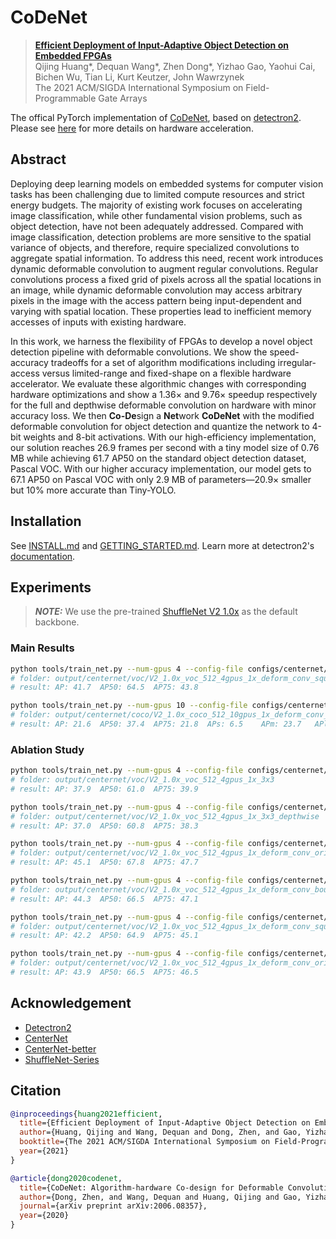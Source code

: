 # CoDeNet

> [**Efficient Deployment of Input-Adaptive Object Detection on Embedded FPGAs**](http://arxiv.org/abs/2006.08357)           
> Qijing Huang*, Dequan Wang*, Zhen Dong*, Yizhao Gao, Yaohui Cai, Bichen Wu, Tian Li, Kurt Keutzer, John Wawrzynek           
> The 2021 ACM/SIGDA International Symposium on Field-Programmable Gate Arrays

The offical PyTorch implementation of [CoDeNet](docs/CoDeNet.pdf), based on [detectron2](https://github.com/facebookresearch/detectron2/). Please see [here](https://github.com/hqjenny/CoDeNet) for more details on hardware acceleration.


## Abstract

Deploying deep learning models on embedded systems for computer vision tasks has been challenging due to limited compute resources and strict energy budgets. The majority of existing work focuses on accelerating image classification, while other fundamental vision problems, such as object detection, have not been adequately addressed. Compared with image classification, detection problems are more sensitive to the spatial variance of objects, and therefore, require specialized convolutions to aggregate spatial information. To address this need, recent work introduces dynamic deformable convolution to augment regular convolutions. Regular convolutions process a fixed grid of pixels across all the spatial locations in an image, while dynamic deformable convolution may access arbitrary pixels in the image with the access pattern being input-dependent and varying with spatial location. These properties lead to inefficient memory accesses of inputs with existing hardware. 

In this work, we harness the flexibility of FPGAs to develop a novel object detection pipeline with deformable convolutions. We show the speed-accuracy tradeoffs for a set of algorithm modifications including irregular-access versus limited-range and fixed-shape on a flexible hardware accelerator. We evaluate these algorithmic changes with corresponding hardware optimizations and show a 1.36× and 9.76× speedup respectively for the full and depthwise deformable convolution on hardware with minor accuracy loss. We then **Co-De**sign a **Net**work **CoDeNet** with the modified deformable convolution for object detection and quantize the network to 4-bit weights and 8-bit activations. With our high-efficiency implementation, our solution reaches 26.9 frames per second with a tiny model size of 0.76 MB while achieving 61.7 AP50 on the standard object detection dataset, Pascal VOC. With our higher accuracy implementation, our model gets to 67.1 AP50 on Pascal VOC with only 2.9 MB of parameters—20.9× smaller but 10% more accurate than Tiny-YOLO.


## Installation

See [INSTALL.md](INSTALL.md) and [GETTING_STARTED.md](GETTING_STARTED.md).
Learn more at detectron2's [documentation](https://detectron2.readthedocs.org).


## Experiments

> **_NOTE:_** We use the pre-trained [ShuffleNet V2 1.0x](https://github.com/megvii-model/ShuffleNet-Series/tree/master/ShuffleNetV2) as the default backbone.

### Main Results

```bash
python tools/train_net.py --num-gpus 4 --config-file configs/centernet/voc/V2_1.0x_voc_512_4gpus_1x_deform_conv_square_depthwise.yaml
# folder: output/centernet/voc/V2_1.0x_voc_512_4gpus_1x_deform_conv_square_depthwise
# result: AP: 41.7	AP50: 64.5	AP75: 43.8
```


```bash
python tools/train_net.py --num-gpus 10 --config-file configs/centernet/coco/V2_1.0x_coco_512_10gpus_1x_deform_conv_square_depthwise.yaml
# folder: output/centernet/coco/V2_1.0x_coco_512_10gpus_1x_deform_conv_square_depthwise
# result: AP: 21.6	AP50: 37.4	AP75: 21.8	APs: 6.5	APm: 23.7	APl: 34.8
```

### Ablation Study

```bash
python tools/train_net.py --num-gpus 4 --config-file configs/centernet/voc/V2_1.0x_voc_512_4gpus_1x_3x3.yaml
# folder: output/centernet/voc/V2_1.0x_voc_512_4gpus_1x_3x3
# result: AP: 37.9	AP50: 61.0	AP75: 39.9
```

```bash
python tools/train_net.py --num-gpus 4 --config-file configs/centernet/voc/V2_1.0x_voc_512_4gpus_1x_3x3_depthwise.yaml
# folder: output/centernet/voc/V2_1.0x_voc_512_4gpus_1x_3x3_depthwise
# result: AP: 37.0	AP50: 60.8	AP75: 38.3
```

```bash
python tools/train_net.py --num-gpus 4 --config-file configs/centernet/voc/V2_1.0x_voc_512_4gpus_1x_deform_conv_original.yaml
# folder: output/centernet/voc/V2_1.0x_voc_512_4gpus_1x_deform_conv_original
# result: AP: 45.1	AP50: 67.8	AP75: 47.7
```


```bash
python tools/train_net.py --num-gpus 4 --config-file configs/centernet/voc/V2_1.0x_voc_512_4gpus_1x_deform_conv_bound.yaml
# folder: output/centernet/voc/V2_1.0x_voc_512_4gpus_1x_deform_conv_bound
# result: AP: 44.3	AP50: 66.5	AP75: 47.1
```


```bash
python tools/train_net.py --num-gpus 4 --config-file configs/centernet/voc/V2_1.0x_voc_512_4gpus_1x_deform_conv_square.yaml
# folder: output/centernet/voc/V2_1.0x_voc_512_4gpus_1x_deform_conv_square
# result: AP: 42.2	AP50: 64.9	AP75: 45.1
```


```bash
python tools/train_net.py --num-gpus 4 --config-file configs/centernet/voc/V2_1.0x_voc_512_4gpus_1x_deform_conv_original_depthwise.yaml
# folder: output/centernet/voc/V2_1.0x_voc_512_4gpus_1x_deform_conv_original_depthwise
# result: AP: 43.9	AP50: 66.5	AP75: 46.5
```


## Acknowledgement

- [Detectron2](https://github.com/facebookresearch/Detectron2)
- [CenterNet](https://github.com/xingyizhou/CenterNet)
- [CenterNet-better](https://github.com/FateScript/CenterNet-better)
- [ShuffleNet-Series](https://github.com/megvii-model/ShuffleNet-Series)


## Citation
```BibTeX
@inproceedings{huang2021efficient,
  title={Efficient Deployment of Input-Adaptive Object Detection on Embedded FPGAs},
  author={Huang, Qijing and Wang, Dequan and Dong, Zhen, and Gao, Yizhao and Cai, Yaohui and Wu, Bichen and Li, Tian and Keutzer, Kurt and Wawrzynek, John},
  booktitle={The 2021 ACM/SIGDA International Symposium on Field-Programmable Gate Arrays},
  year={2021}
}
```

```BibTeX
@article{dong2020codenet,
  title={CoDeNet: Algorithm-hardware Co-design for Deformable Convolution},
  author={Dong, Zhen, and Wang, Dequan and Huang, Qijing and Gao, Yizhao and Cai, Yaohui and Wu, Bichen and Keutzer, Kurt and Wawrzynek, John},
  journal={arXiv preprint arXiv:2006.08357},
  year={2020}
}
```
